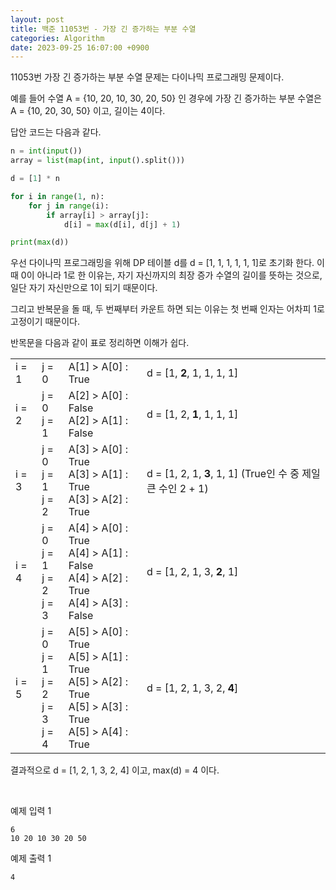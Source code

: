 ```yaml
---
layout: post
title: 백준 11053번 - 가장 긴 증가하는 부분 수열
categories: Algorithm
date: 2023-09-25 16:07:00 +0900
---
```

11053번 가장 긴 증가하는 부분 수열 문제는 다이나믹 프로그래밍 문제이다.

예를 들어 수열 A = {10, 20, 10, 30, 20, 50} 인 경우에 가장 긴 증가하는 부분 수열은 A = {10, 20, 30, 50} 이고, 길이는 4이다.

답안 코드는 다음과 같다.

```python
n = int(input())
array = list(map(int, input().split()))

d = [1] * n

for i in range(1, n):
    for j in range(i):
        if array[i] > array[j]:
            d[i] = max(d[i], d[j] + 1)

print(max(d))
```

우선 다이나믹 프로그래밍을 위해 DP 테이블 d를 d = [1, 1, 1, 1, 1, 1]로 초기화 한다. 이때 0이 아니라 1로 한 이유는, 자기 자신까지의 최장 증가 수열의 길이를 뜻하는 것으로, 일단 자기 자신만으로 1이 되기 때문이다.

그리고 반복문을 돌 때, 두 번째부터 카운트 하면 되는 이유는 첫 번째 인자는 어차피 1로 고정이기 때문이다.

반목문을 다음과 같이 표로 정리하면 이해가 쉽다.

<table>
    <tr>
        <td>i = 1</td>
        <td>j = 0</td>
        <td>A[1] &#62; A[0] : True</td>
        <td>d = [1, <b>2</b>, 1, 1, 1, 1]</td>
    </tr>
    <tr>
        <td>i = 2</td>
        <td>j = 0<br>j = 1</td>
        <td>A[2] &#62; A[0] : False<br>A[2] &#62; A[1] : False</td>
        <td>d = [1, 2, <b>1</b>, 1, 1, 1]</td>
    </tr>
    <tr>
        <td>i = 3</td>
        <td>j = 0<br>j = 1<br>j = 2</td>
        <td>A[3] &#62; A[0] : True<br>A[3] &#62; A[1] : True<br>A[3] &#62; A[2] : True</td>
        <td>d = [1, 2, 1, <b>3</b>, 1, 1] (True인 수 중 제일 큰 수인 2 + 1)</td>
    </tr>
    <tr>
        <td>i = 4</td>
        <td>j = 0<br>j = 1<br>j = 2<br>j = 3</td>
        <td>A[4] &#62; A[0] : True<br>A[4] &#62; A[1] : False<br>A[4] &#62; A[2] : True<br>A[4] &#62; A[3] : False</td>
        <td>d = [1, 2, 1, 3, <b>2</b>, 1]</td>
    </tr>
    <tr>
        <td>i = 5</td>
        <td>j = 0<br>j = 1<br>j = 2<br>j = 3<br>j = 4</td>
        <td>A[5] &#62; A[0] : True<br>A[5] &#62; A[1] : True<br>A[5] &#62; A[2] : True<br>A[5] &#62; A[3] : True<br>A[5] &#62; A[4] : True</td>
        <td>d = [1, 2, 1, 3, 2, <b>4</b>]</td>
    </tr>
</table>

결과적으로 d = [1, 2, 1, 3, 2, 4] 이고, max(d) = 4 이다.

<br>

예제 입력 1

```
6
10 20 10 30 20 50
```

예제 출력 1

```
4
```